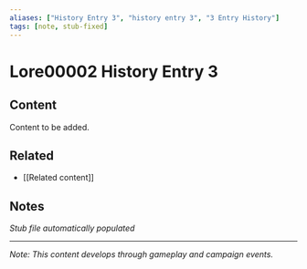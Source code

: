 ```yaml
---
aliases: ["History Entry 3", "history entry 3", "3 Entry History"]
tags: [note, stub-fixed]
---
```


# Lore00002 History Entry 3

## Content
Content to be added.

## Related
- [[Related content]]

## Notes
*Stub file automatically populated*

---
*Note: This content develops through gameplay and campaign events.*